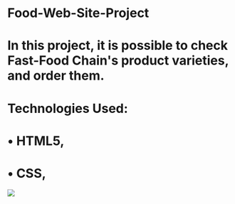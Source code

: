 ﻿# Food-Web-Site-Project



# In this project, it is possible to check Fast-Food Chain's product varieties, and order them. 



# Technologies Used:

# • HTML5, 
 
# • CSS,


 <img src="https://github.com/ANoyanyasadi/Food-Web-Site-Project/blob/main/Gif.mp4" width="auto">
